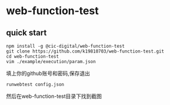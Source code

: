 # web-function-test

## quick start

```
npm install -g @cic-digital/web-function-test
git clone https://github.com/k19810703/web-function-test.git
cd web-function-test
vim ./example/execution/param.json
```

填上你的github账号和密码,保存退出

```
runwebtest config.json
```

然后在web-function-test目录下找到截图